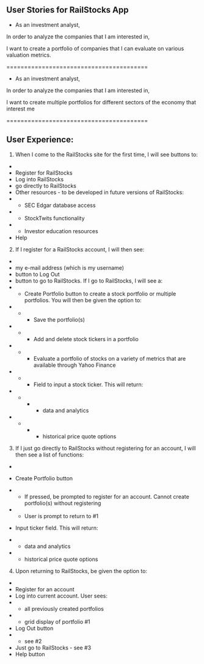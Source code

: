 User Stories for RailStocks App
--------------------------------------------------------------

- As an investment analyst, 

In order to analyze the companies that I am interested in,

I want to create a portfolio of companies that I can evaluate on various valuation metrics.

========================================

- As an investment analyst, 

In order to analyze the companies that I am interested in,

I want to create multiple portfolios for different sectors of the economy that interest me

========================================

User Experience:
-
1. When I come to the RailStocks site for the first time, I will see buttons to:
-
- Register for RailStocks
- Log into RailStocks
- go directly to RailStocks
- Other resources - to be developed in future versions of RailStocks:
- - SEC Edgar database access
- - StockTwits functionality
- - Investor education resources
- Help

2. If I register for a RailStocks account, I will then see:
-
- my e-mail address (which is my username)
- button to Log Out
- button to go to RailStocks.  If I go to RailStocks, I will see a:
- - Create Portfolio button to create a stock portfolio or multiple portfolios.  You will then be given the option to:
- - - Save the portfolio(s)
- - - Add and delete stock tickers in a portfolio
- - - Evaluate a portfolio of stocks on a variety of metrics that are available through Yahoo Finance
- - - Field to input a stock ticker.  This will return:
- - - - data and analytics
- - - - historical price quote options

3. If I just go directly to RailStocks without registering for an account, I will then see a list of functions:
-
- Create Portfolio button  
- - If pressed, be prompted to register for an account.  Cannot create portfolio(s) without registering

- - User is prompt to return to #1
- Input ticker field.  This will return:
- - data and analytics
- - historical price quote options

4. Upon returning to RailStocks, be given the option to:
-
- Register for an account
- Log into current account.  User sees:
- - all previously created portfolios
- - grid display of portfolio #1
- Log Out button
- - see #2
- Just go to RailStocks - see #3
- Help button